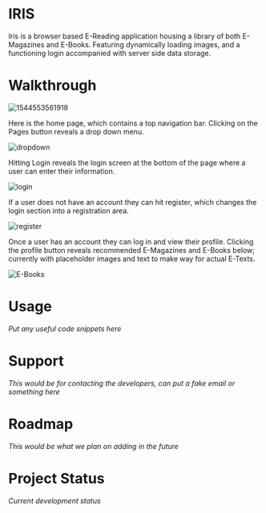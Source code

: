 # IRIS

Iris is a browser based E-Reading application housing a library of both E-Magazines and E-Books. Featuring dynamically loading images, and a functioning login accompanied with server side data storage. 

# Walkthrough 

![1544553561918](C:\Users\pburk\OneDrive\Desktop\documentation\homepage.png)



Here is the home page, which contains a top navigation bar. Clicking on the Pages button reveals a drop down menu.

![dropdown](C:\Users\pburk\OneDrive\Desktop\documentation\dropdown.png)

Hitting Login reveals the login screen at the bottom of the page where a user can enter their information.

![login](C:\Users\pburk\OneDrive\Desktop\documentation\login.png)

If a user does not have an account they can hit register, which changes the login section into a registration area.

![register](C:\Users\pburk\OneDrive\Desktop\documentation\register.png)

Once a user has an account they can log in and view their profile. Clicking the profile button reveals recommended E-Magazines and E-Books below; currently with placeholder images and  text to make way for actual E-Texts.

![E-Books](C:\Users\pburk\OneDrive\Desktop\documentation\E-Books.png)

# Usage

*Put any useful code snippets here*

# Support

*This would be for contacting the developers, can put a fake email or something here*

# Roadmap

*This would be what we plan on adding in the future*

# Project Status

*Current development status*